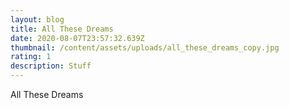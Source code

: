 ```yaml
---
layout: blog
title: All These Dreams
date: 2020-08-07T23:57:32.639Z
thumbnail: /content/assets/uploads/all_these_dreams_copy.jpg
rating: 1
description: Stuff
---
```

All These Dreams